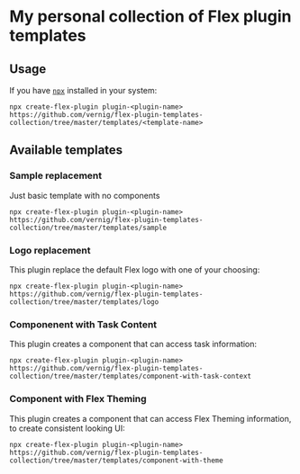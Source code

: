 # My personal collection of Flex plugin templates

## Usage 

If you have [`npx`](https://www.npmjs.com/package/npx) installed in your system: 

```
npx create-flex-plugin plugin-<plugin-name> https://github.com/vernig/flex-plugin-templates-collection/tree/master/templates/<template-name>
```

## Available templates 

### Sample replacement

Just basic template with no components

```
npx create-flex-plugin plugin-<plugin-name> https://github.com/vernig/flex-plugin-templates-collection/tree/master/templates/sample
```

### Logo replacement

This plugin replace the default Flex logo with one of your choosing: 

```
npx create-flex-plugin plugin-<plugin-name> https://github.com/vernig/flex-plugin-templates-collection/tree/master/templates/logo
```

### Componenent with Task Content

This plugin creates a component that can access task information: 

```
npx create-flex-plugin plugin-<plugin-name> https://github.com/vernig/flex-plugin-templates-collection/tree/master/templates/component-with-task-context
```

### Component with Flex Theming

This plugin creates a component that can access Flex Theming information, to create consistent looking UI: 

```
npx create-flex-plugin plugin-<plugin-name> https://github.com/vernig/flex-plugin-templates-collection/tree/master/templates/component-with-theme
```
